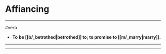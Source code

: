 # Affiancing
---
#verb
- **To be [[b/_betrothed|betrothed]] to; to promise to [[m/_marry|marry]].**
---
---
